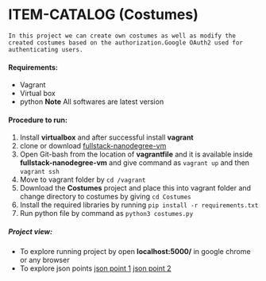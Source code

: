 # ITEM-CATALOG (Costumes)
    In this project we can create own costumes as well as modify the created costumes based on the authorization.Google OAuth2 used for authenticating users.
#### Requirements:
* Vagrant
* Virtual box
* python 
**Note** All softwares are latest version

#### Procedure to run:
1. Install **virtualbox** and after successful install **vagrant**
2. clone or download [fullstack-nanodegree-vm](https://github.com/udacity/fullstack-nanodegree-vm)
2. Open Git-bash from the location of **vagrantfile** and it is available inside **fullstack-nanodegree-vm** and give command as `vagrant up` and then `vagrant ssh`
3. Move to vagrant folder by `cd /vagrant`
4. Download the **Costumes** project and place this into vagrant folder and change directory to costumes by giving `cd Costumes`
3. Install the required libraries by running `pip install -r requirements.txt`
5. Run python file by command as `python3 costumes.py`
##### Project view:
* To explore running project by open **localhost:5000/** in google chrome or any browser
* To explore json points 
    [json point 1](http://localhost:5000/costumes/5.json)
    [json point 2](http://localhost:5000/costumes.json)
